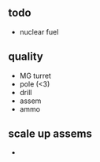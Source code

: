 ## todo
- nuclear fuel

## quality
- MG turret
- pole  (<3)
- drill
- assem
- ammo

## scale up assems
- 
